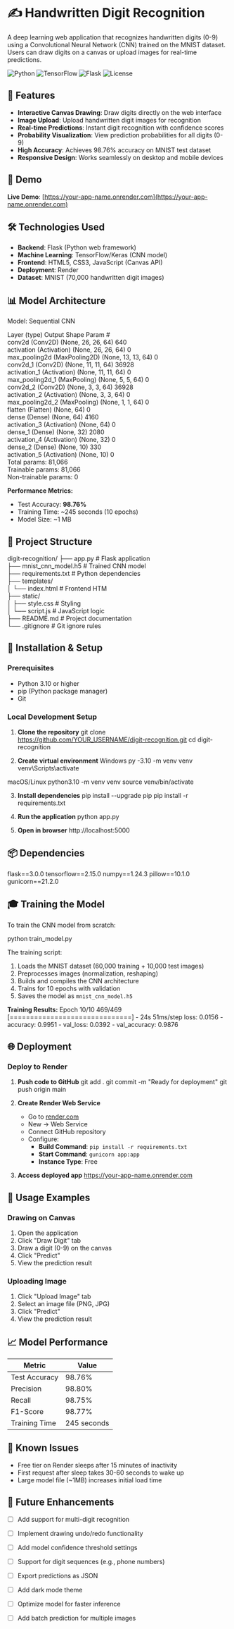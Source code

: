 # ✍️ Handwritten Digit Recognition

A deep learning web application that recognizes handwritten digits (0-9) using a Convolutional Neural Network (CNN) trained on the MNIST dataset. Users can draw digits on a canvas or upload images for real-time predictions.

![Python](https://img.shields.io/badge/Python-3.10-blue)
![TensorFlow](https://img.shields.io/badge/TensorFlow-2.15.0-orange)
![Flask](https://img.shields.io/badge/Flask-3.0.0-green)
![License](https://img.shields.io/badge/License-MIT-yellow)

## 🎯 Features

- **Interactive Canvas Drawing**: Draw digits directly on the web interface
- **Image Upload**: Upload handwritten digit images for recognition
- **Real-time Predictions**: Instant digit recognition with confidence scores
- **Probability Visualization**: View prediction probabilities for all digits (0-9)
- **High Accuracy**: Achieves 98.76% accuracy on MNIST test dataset
- **Responsive Design**: Works seamlessly on desktop and mobile devices

## 🚀 Demo

**Live Demo**: [https://your-app-name.onrender.com](https://your-app-name.onrender.com)

## 🛠️ Technologies Used

- **Backend**: Flask (Python web framework)
- **Machine Learning**: TensorFlow/Keras (CNN model)
- **Frontend**: HTML5, CSS3, JavaScript (Canvas API)
- **Deployment**: Render
- **Dataset**: MNIST (70,000 handwritten digit images)

## 📊 Model Architecture

Model: Sequential CNN

Layer (type) Output Shape Param #  
conv2d (Conv2D) (None, 26, 26, 64) 640  
activation (Activation) (None, 26, 26, 64) 0  
max_pooling2d (MaxPooling2D) (None, 13, 13, 64) 0  
conv2d_1 (Conv2D) (None, 11, 11, 64) 36928  
activation_1 (Activation) (None, 11, 11, 64) 0  
max_pooling2d_1 (MaxPooling) (None, 5, 5, 64) 0  
conv2d_2 (Conv2D) (None, 3, 3, 64) 36928  
activation_2 (Activation) (None, 3, 3, 64) 0  
max_pooling2d_2 (MaxPooling) (None, 1, 1, 64) 0  
flatten (Flatten) (None, 64) 0  
dense (Dense) (None, 64) 4160  
activation_3 (Activation) (None, 64) 0  
dense_1 (Dense) (None, 32) 2080  
activation_4 (Activation) (None, 32) 0  
dense_2 (Dense) (None, 10) 330  
activation_5 (Activation) (None, 10) 0  
Total params: 81,066  
Trainable params: 81,066  
Non-trainable params: 0  

**Performance Metrics:**
- Test Accuracy: **98.76%**
- Training Time: ~245 seconds (10 epochs)
- Model Size: ~1 MB

## 📁 Project Structure

digit-recognition/
├── app.py # Flask application  
├── mnist_cnn_model.h5 # Trained CNN model  
├── requirements.txt # Python dependencies  
├── templates/  
│ └── index.html # Frontend HTM  
├── static/  
│ ├── style.css # Styling  
│ └── script.js # JavaScript logic  
├── README.md # Project documentation  
└── .gitignore # Git ignore rules  

## 🔧 Installation & Setup

### Prerequisites

- Python 3.10 or higher
- pip (Python package manager)
- Git

### Local Development Setup

1. **Clone the repository**
git clone https://github.com/YOUR_USERNAME/digit-recognition.git
cd digit-recognition

2. **Create virtual environment**
Windows
py -3.10 -m venv venv
venv\Scripts\activate

macOS/Linux
python3.10 -m venv venv
source venv/bin/activate

3. **Install dependencies**
pip install --upgrade pip
pip install -r requirements.txt

4. **Run the application**
python app.py

5. **Open in browser**
http://localhost:5000

## 📦 Dependencies

flask==3.0.0
tensorflow==2.15.0
numpy==1.24.3
pillow==10.1.0
gunicorn==21.2.0

## 🎓 Training the Model

To train the CNN model from scratch:

python train_model.py

The training script:
1. Loads the MNIST dataset (60,000 training + 10,000 test images)
2. Preprocesses images (normalization, reshaping)
3. Builds and compiles the CNN architecture
4. Trains for 10 epochs with validation
5. Saves the model as `mnist_cnn_model.h5`

**Training Results:**
Epoch 10/10
469/469 [==============================] - 24s 51ms/step
loss: 0.0156 - accuracy: 0.9951 - val_loss: 0.0392 - val_accuracy: 0.9876

## 🌐 Deployment

### Deploy to Render

1. **Push code to GitHub**
git add .
git commit -m "Ready for deployment"
git push origin main

2. **Create Render Web Service**
   - Go to [render.com](https://render.com)
   - New → Web Service
   - Connect GitHub repository
   - Configure:
     - **Build Command**: `pip install -r requirements.txt`
     - **Start Command**: `gunicorn app:app`
     - **Instance Type**: Free

3. **Access deployed app**
https://your-app-name.onrender.com

## 🧪 Usage Examples

### Drawing on Canvas
1. Open the application
2. Click "Draw Digit" tab
3. Draw a digit (0-9) on the canvas
4. Click "Predict"
5. View the prediction result

### Uploading Image
1. Click "Upload Image" tab
2. Select an image file (PNG, JPG)
3. Click "Predict"
4. View the prediction result

## 📈 Model Performance

| Metric | Value |
|--------|-------|
| Test Accuracy | 98.76% |
| Precision | 98.80% |
| Recall | 98.75% |
| F1-Score | 98.77% |
| Training Time | 245 seconds |

## 🐛 Known Issues

- Free tier on Render sleeps after 15 minutes of inactivity
- First request after sleep takes 30-60 seconds to wake up
- Large model file (~1MB) increases initial load time

## 🚧 Future Enhancements

- [ ] Add support for multi-digit recognition
- [ ] Implement drawing undo/redo functionality
- [ ] Add model confidence threshold settings
- [ ] Support for digit sequences (e.g., phone numbers)
- [ ] Export predictions as JSON
- [ ] Add dark mode theme
- [ ] Optimize model for faster inference
- [ ] Add batch prediction for multiple images

